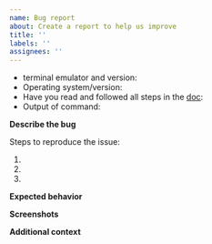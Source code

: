 ```yaml
---
name: Bug report
about: Create a report to help us improve
title: ''
labels: ''
assignees: ''
---
```


<!-- Before reporting: make sure that you have read the doc (https://github.com/sakhileln/ai-search-engine/tree/master/docs) and searched existing issues. -->

- terminal emulator and version:
- Operating system/version:
- Have you read and followed all steps in the [doc](https://github.com/sakhileln/ai-search-engine/tree/master/docs):
- Output of command:

**Describe the bug**

<!-- A clear and concise description of what the bug is. -->

Steps to reproduce the issue:

1.
2.
3.

**Expected behavior**
<!-- A clear and concise description of what you expected to happen. -->

**Screenshots**
<!-- If applicable, add screenshots to help explain your problem. -->

**Additional context**

<!-- Add any other context about the problem here. -->
